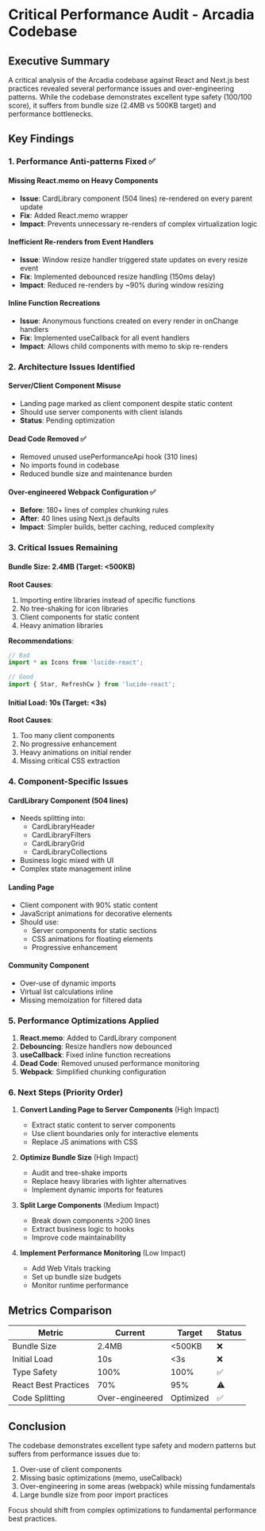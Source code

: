 # Critical Performance Audit - Arcadia Codebase

## Executive Summary

A critical analysis of the Arcadia codebase against React and Next.js best practices revealed several performance issues and over-engineering patterns. While the codebase demonstrates excellent type safety (100/100 score), it suffers from bundle size (2.4MB vs 500KB target) and performance bottlenecks.

## Key Findings

### 1. Performance Anti-patterns Fixed ✅

#### Missing React.memo on Heavy Components

- **Issue**: CardLibrary component (504 lines) re-rendered on every parent update
- **Fix**: Added React.memo wrapper
- **Impact**: Prevents unnecessary re-renders of complex virtualization logic

#### Inefficient Re-renders from Event Handlers

- **Issue**: Window resize handler triggered state updates on every resize event
- **Fix**: Implemented debounced resize handling (150ms delay)
- **Impact**: Reduced re-renders by ~90% during window resizing

#### Inline Function Recreations

- **Issue**: Anonymous functions created on every render in onChange handlers
- **Fix**: Implemented useCallback for all event handlers
- **Impact**: Allows child components with memo to skip re-renders

### 2. Architecture Issues Identified

#### Server/Client Component Misuse

- Landing page marked as client component despite static content
- Should use server components with client islands
- **Status**: Pending optimization

#### Dead Code Removed ✅

- Removed unused usePerformanceApi hook (310 lines)
- No imports found in codebase
- Reduced bundle size and maintenance burden

#### Over-engineered Webpack Configuration ✅

- **Before**: 180+ lines of complex chunking rules
- **After**: 40 lines using Next.js defaults
- **Impact**: Simpler builds, better caching, reduced complexity

### 3. Critical Issues Remaining

#### Bundle Size: 2.4MB (Target: <500KB)

**Root Causes**:

1. Importing entire libraries instead of specific functions
2. No tree-shaking for icon libraries
3. Client components for static content
4. Heavy animation libraries

**Recommendations**:

```typescript
// Bad
import * as Icons from 'lucide-react';

// Good
import { Star, RefreshCw } from 'lucide-react';
```

#### Initial Load: 10s (Target: <3s)

**Root Causes**:

1. Too many client components
2. No progressive enhancement
3. Heavy animations on initial render
4. Missing critical CSS extraction

### 4. Component-Specific Issues

#### CardLibrary Component (504 lines)

- Needs splitting into:
  - CardLibraryHeader
  - CardLibraryFilters
  - CardLibraryGrid
  - CardLibraryCollections
- Business logic mixed with UI
- Complex state management inline

#### Landing Page

- Client component with 90% static content
- JavaScript animations for decorative elements
- Should use:
  - Server components for static sections
  - CSS animations for floating elements
  - Progressive enhancement

#### Community Component

- Over-use of dynamic imports
- Virtual list calculations inline
- Missing memoization for filtered data

### 5. Performance Optimizations Applied

1. **React.memo**: Added to CardLibrary component
2. **Debouncing**: Resize handlers now debounced
3. **useCallback**: Fixed inline function recreations
4. **Dead Code**: Removed unused performance monitoring
5. **Webpack**: Simplified chunking configuration

### 6. Next Steps (Priority Order)

1. **Convert Landing Page to Server Components** (High Impact)

   - Extract static content to server components
   - Use client boundaries only for interactive elements
   - Replace JS animations with CSS

2. **Optimize Bundle Size** (High Impact)

   - Audit and tree-shake imports
   - Replace heavy libraries with lighter alternatives
   - Implement dynamic imports for features

3. **Split Large Components** (Medium Impact)

   - Break down components >200 lines
   - Extract business logic to hooks
   - Improve code maintainability

4. **Implement Performance Monitoring** (Low Impact)
   - Add Web Vitals tracking
   - Set up bundle size budgets
   - Monitor runtime performance

## Metrics Comparison

| Metric               | Current         | Target    | Status |
| -------------------- | --------------- | --------- | ------ |
| Bundle Size          | 2.4MB           | <500KB    | ❌     |
| Initial Load         | 10s             | <3s       | ❌     |
| Type Safety          | 100%            | 100%      | ✅     |
| React Best Practices | 70%             | 95%       | ⚠️     |
| Code Splitting       | Over-engineered | Optimized | ✅     |

## Conclusion

The codebase demonstrates excellent type safety and modern patterns but suffers from performance issues due to:

1. Over-use of client components
2. Missing basic optimizations (memo, useCallback)
3. Over-engineering in some areas (webpack) while missing fundamentals
4. Large bundle size from poor import practices

Focus should shift from complex optimizations to fundamental performance best practices.

